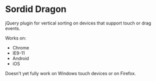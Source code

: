 Sordid Dragon
=============

jQuery plugin for vertical sorting on devices that support touch or drag events.

Works on:
* Chrome
* IE9-11
* Android
* iOS

Doesn't yet fully work on Windows touch devices or on Firefox.

